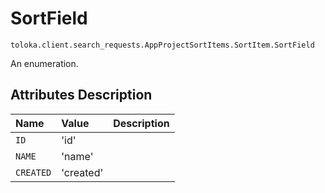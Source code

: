 # SortField
`toloka.client.search_requests.AppProjectSortItems.SortItem.SortField`

An enumeration.

## Attributes Description

| Name | Value | Description |
| :------| :-----------| :----------| 
`ID`|'id'|
`NAME`|'name'|
`CREATED`|'created'|

